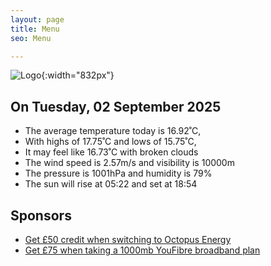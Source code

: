 ```yaml
---
layout: page
title: Menu
seo: Menu

---
```


![Logo](/images/logo.jpg){:width="832px"}

<!-- weather_marker starts -->
## On Tuesday, 02 September 2025

- The average temperature today is 16.92˚C,
- With highs of 17.75˚C and lows of 15.75˚C,
- It may feel like 16.73˚C with broken clouds
- The wind speed is 2.57m/s and visibility is 10000m
- The pressure is 1001hPa and humidity is 79%
- The sun will rise at 05:22 and set at 18:54

<!-- weather_marker ends -->

## Sponsors

- [Get £50 credit when switching to Octopus Energy](https://bit.ly/3oD1nnS)
- [Get £75 when taking a 1000mb YouFibre broadband plan](https://aklam.io/91zWhU?)
